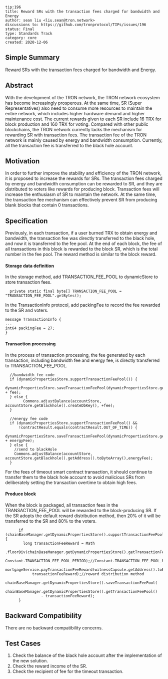 ``` 
tip:196
title: Reward SRs with the transaction fees charged for bandwidth and Energy 
author: sean liu <liu.sean@tron.network> 
discussions to: https://github.com/tronprotocol/TIPs/issues/196
status: Final
type: Standards Track
category: core
created: 2020-12-06
```

## Simple Summary 
Reward SRs with the transaction fees charged for bandwidth and Energy.

## Abstract
With the development of the TRON network, the TRON network ecosystem has become increasingly prosperous. 
At the same time, SR (Super Representatives) also need to consume more resources to maintain the entire network, 
which includes higher hardware demand and higher maintenance cost. 
The current rewards given to each SR include 16 TRX for block production and 160 TRX for voting. 
Compared with other public blockchains, the TRON network currently lacks the mechanism for rewarding SR with transaction fees. 
The transaction fee of the TRON network is mainly caused by energy and bandwidth consumption. 
Currently, all the transaction fee is transferred to the black hole account.

## Motivation
In order to further improve the stability and efficiency of the TRON network, 
it is proposed to increase the rewards for SRs. 
The transaction fees charged by energy and bandwidth consumption can be rewarded to SR, 
and they are distributed to voters like rewards for producing block. 
Transaction fees will increase the enthusiasm of SR to maintain the network. 
At the same time, the transaction fee mechanism can effectively prevent SR from producing blank blocks that contain 0 transactions.
 
## Specification
Previously, in each transaction, if a user burned TRX to obtain energy and bandwidth, 
the transaction fee was directly transferred to the black hole, and now it is transferred to the fee pool. 
At the end of each block, the fee of all transactions in this block is rewarded to the block SR, 
which is the total number in the fee pool. The reward method is similar to the block reward.

#### Storage data definition
In the storage method, add TRANSACTION_FEE_POOL to dynamicStore to store transaction fees.
``` 
  private static final byte[] TRANSACTION_FEE_POOL = "TRANSACTION_FEE_POOL".getBytes();
```

In the TransactionInfo protocol, add packingFee to record the fee rewarded to the SR and voters.
``` 
message TransactionInfo {
...
int64 packingFee = 27;
}
``` 
#### Transaction processing
In the process of transaction processing, the fee generated by each transaction, 
including bandwidth fee and energy fee, is directly transferred to TRANSACTION_FEE_POOL. 

```
  //bandwidth fee code
  if (dynamicPropertiesStore.supportTransactionFeePool()) {        
        dynamicPropertiesStore.saveTransactionFeePool(dynamicPropertiesStore.getTransactionFeePool() + fee);
  } else {
        Commons.adjustBalance(accountStore, accountStore.getBlackhole().createDbKey(), +fee);
  }
```
```
  //energy fee code
  if (dynamicPropertiesStore.supportTransactionFeePool() &&
      !contractResult.equals(contractResult.OUT_OF_TIME)) {
    dynamicPropertiesStore.saveTransactionFeePool(dynamicPropertiesStore.getTransactionFeePool() + energyFee);
  } else {
    //send to blackHole
    Commons.adjustBalance(accountStore, accountStore.getBlackhole().getAddress().toByteArray(),energyFee);
  }
```
For the fees of timeout smart contract transaction, 
it should continue to transfer them to the black hole account to avoid malicious SRs from deliberately 
setting the transaction overtime to obtain high fees.

#### Produce block 
When the block is packaged, all transaction fees in the TRANSACTION_FEE_POOL will be rewarded to the block-producing SR. 
If the SR adopts the default reward distribution method, then 20% of it will be transferred to the SR and 80% to the voters.
```
      if (chainBaseManager.getDynamicPropertiesStore().supportTransactionFeePool()) {
        long transactionFeeReward = Math
            .floorDiv(chainBaseManager.getDynamicPropertiesStore().getTransactionFeePool(),
                Constant.TRANSACTION_FEE_POOL_PERIOD);//Constant.TRANSACTION_FEE_POOL_PERIOD=1
        mortgageService.payTransactionFeeReward(witnessCapsule.getAddress().toByteArray(),
            transactionFeeReward);//reward distribution method
        chainBaseManager.getDynamicPropertiesStore().saveTransactionFeePool(
            chainBaseManager.getDynamicPropertiesStore().getTransactionFeePool()
                - transactionFeeReward);
      }
``` 
 

## Backward Compatibility
There are no backward compatibility concerns.

## Test Cases
1. Check the balance of the black hole account after the implementation of the new solution.
2. Check the reward income of the SR.
3. Check the recipient of fee for the timeout transaction.